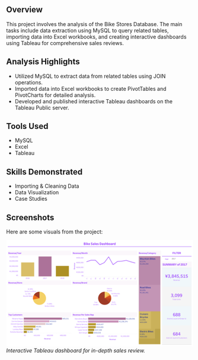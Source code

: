 ## Overview
This project involves the analysis of the Bike Stores Database. The main tasks include data extraction using MySQL to query related tables, importing data into Excel workbooks, and creating interactive dashboards using Tableau for comprehensive sales reviews.

## Analysis Highlights
- Utilized MySQL to extract data from related tables using JOIN operations.
- Imported data into Excel workbooks to create PivotTables and PivotCharts for detailed analysis.
- Developed and published interactive Tableau dashboards on the Tableau Public server.

## Tools Used
- MySQL
- Excel
- Tableau

## Skills Demonstrated
- Importing & Cleaning Data
- Data Visualization
- Case Studies

## Screenshots
Here are some visuals from the project:

![Tableau Dashboard](https://github.com/Rui-Huang-dotcom/Bike-Stores-Database-Analysis/blob/main/Dashboard.png)
*Interactive Tableau dashboard for in-depth sales review.*
